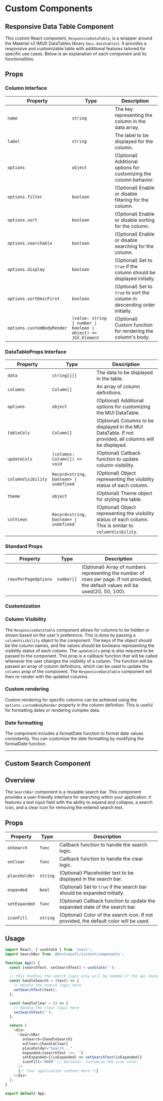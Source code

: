 # Custom Components

## Responsive Data Table Component

This custom React component, `ResponsiveDataTable`, is a wrapper around the Material-UI (MUI) DataTables library (`mui-datatables`). It provides a responsive and customizable table with additional features tailored for specific use cases. Below is an explanation of each component and its functionalities.

## Props

### Column Interface

| Property                   | Type                                                            | Description                                                                |
| -------------------------- | --------------------------------------------------------------- | -------------------------------------------------------------------------- |
| `name`                     | `string`                                                        | The key representing the column in the data array.                         |
| `label`                    | `string`                                                        | The label to be displayed for the column.                                  |
| `options`                  | `object`                                                        | (Optional) Additional options for customizing the column behavior.         |
| `options.filter`           | `boolean`                                                       | (Optional) Enable or disable filtering for the column.                     |
| `options.sort`             | `boolean`                                                       | (Optional) Enable or disable sorting for the column.                       |
| `options.searchable`       | `boolean`                                                       | (Optional) Enable or disable searching for the column.                     |
| `options.display`          | `boolean`                                                       | (Optional) Set to `true` if the column should be displayed initially.      |
| `options.sortDescFirst`    | `boolean`                                                       | (Optional) Set to `true` to sort the column in descending order initially. |
| `options.customBodyRender` | `(value: string \| number \| boolean \| object) => JSX.Element` | (Optional) Custom function for rendering the column's body.                |

### DataTableProps Interface

| Property           | Type                                   | Description                                                                                                 |
| ------------------ | -------------------------------------- | ----------------------------------------------------------------------------------------------------------- |
| `data`             | `string[][]`                           | The data to be displayed in the table.                                                                      |
| `columns`          | `Column[]`                             | An array of column definitions.                                                                             |
| `options`          | `object`                               | (Optional) Additional options for customizing the MUI DataTable.                                            |
| `tableCols`        | `Column[]`                             | (Optional) Columns to be displayed in the MUI DataTable. If not provided, all columns will be displayed.    |
| `updateCols`       | `(columns: Column[]) => void`          | (Optional) Callback function to update column visibility.                                                   |
| `columnVisibility` | `Record<string, boolean> \| undefined` | (Optional) Object representing the visibility status of each column.                                        |
| `theme`            | `object`                               | (Optional) Theme object for styling the table.                                                              |
| `colViews`         | `Record<string, boolean> \| undefined` | (Optional) Object representing the visibility status of each column. This is similar to `columnVisibility`. |

### Standard Props

| Property             | Type       | Description                                                                                                                          |
| -------------------- | ---------- | ------------------------------------------------------------------------------------------------------------------------------------ |
| `rowsPerPageOptions` | `number[]` | (Optional) Array of numbers representing the number of rows per page. If not provided, the default values will be used(20, 50, 100). |

### Customization

### Column Visibility

The `ResponsiveDataTable` component allows for columns to be hidden or shown based on the user's preference. This is done by passing a `columnVisibility` object to the component. The keys of the object should be the column names, and the values should be booleans representing the visibility status of each column. The `updateCols` prop is also required to be passed to the component. This prop is a callback function that will be called whenever the user changes the visibility of a column. The function will be passed an array of column definitions, which can be used to update the `columns` prop of the component. The `ResponsiveDataTable` component will then re-render with the updated columns.

### Custom rendering

Custom rendering for specific columns can be achieved using the `options.customBodyRender` property in the column definition. This is useful for formatting dates or rendering complex data.

### Date formatting

The component includes a formatDate function to format date values consistently. You can customize the date formatting by modifying the formatDate function.

<hr>

## Custom Search Component

## Overview

The `SearchBar` component is a reusable search bar. This component provides a user-friendly interface for searching within your application. It features a text input field with the ability to expand and collapse, a search icon, and a clear icon for removing the entered search text.

## Props

| Property      | Type     | Description                                                                           |
| ------------- | -------- | ------------------------------------------------------------------------------------- |
| `onSearch`    | `func`   | Callback function to handle the search logic.                                         |
| `onClear`     | `func`   | Callback function to handle the clear logic.                                          |
| `placeholder` | `string` | (Optional) Placeholder text to be displayed in the search bar.                        |
| `expanded`    | `bool`   | (Optional) Set to `true` if the search bar should be expanded initially.              |
| `setExpanded` | `func`   | (Optional) Callback function to update the expanded state of the search bar.          |
| `iconFill`    | `string` | (Optional) Color of the search icon. If not provided, the default color will be used. |

## Usage

```javascript
import React, { useState } from 'react';
import SearchBar from '@khulnasoft/sistent/components';

function App() {
  const [searchText, setSearchText] = useState('');

  // this handles the search logic only will be needed if the api doesn't have search param
  const handleSearch = (text) => {
    // Handle the search logic here
    setSearchText(text);
  };

  const handleClear = () => {
    // Handle the clear logic here
    setSearchText('');
  };

  return (
    <div>
      <SearchBar
        onSearch={handleSearch}
        onClear={handleClear}
        placeholder="Search..."
        expanded={searchText !== ''}
        setExpanded={(isExpanded) => setSearchText(isExpanded)}
        iconFill="#000" // Optional: customize the icon color
      />
      {/* Your application content here */}
    </div>
  );
}

export default App;
```
